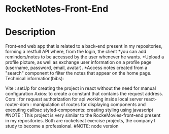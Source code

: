 # RocketNotes-Front-End


# Description

Front-end web app that is related to a back-end present in my repositories, forming a restfull API where, from the login, the client *you can add reminders/notes to be accessed by the user whenever he wants. *Upload a profile picture, as well as exchange user information on a profile page (username, password, email, avatar). *Access notes created from a "search" component to filter the notes that appear on the home page.
Technical information(bibs):

Vite : setUp for creating the project in react without the need for manual configuration
Axios: to create a constant that contains the request address.
Cors : for request authorization for api working inside local server
react-router-dom : manipulation of routes for displaying components and executing callbac
styled-components: creating styling using javascript
#NOTE : This project is very similar to the RockeMovies-front-end present in my repositories. Both are rocketseat exercise projects, the company I study to become a professional.
#NOTE: node version 
